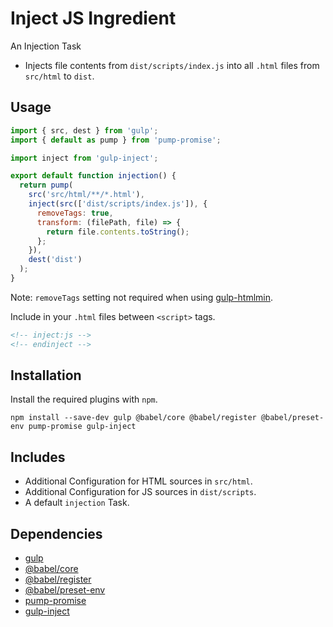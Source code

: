 Inject JS Ingredient
================================================================================

An Injection Task

- Injects file contents from `dist/scripts/index.js` into all `.html` files from `src/html` to `dist`.

Usage
--------------------------------------------------------------------------------

```javascript
import { src, dest } from 'gulp';
import { default as pump } from 'pump-promise';

import inject from 'gulp-inject';

export default function injection() {
  return pump(
    src('src/html/**/*.html'),
    inject(src(['dist/scripts/index.js']), {
      removeTags: true,
      transform: (filePath, file) => {
      	return file.contents.toString();
      };
    }),
    dest('dist')
  );
}
```
Note: `removeTags` setting not required when using [gulp-htmlmin](https://www.npmjs.com/package/gulp-htmlmin).

Include in your `.html` files between `<script>` tags.

```html
<!-- inject:js -->
<!-- endinject -->
```


Installation
--------------------------------------------------------------------------------

Install the required plugins with `npm`.

`npm install --save-dev gulp @babel/core @babel/register @babel/preset-env pump-promise gulp-inject`

Includes
--------------------------------------------------------------------------------

- Additional Configuration for HTML sources in `src/html`.
- Additional Configuration for JS sources in `dist/scripts`.
- A default `injection` Task.

Dependencies
--------------------------------------------------------------------------------

- [gulp](https://www.npmjs.com/package/gulp)
- [@babel/core](https://www.npmjs.com/package/@babel/core)
- [@babel/register](https://www.npmjs.com/package/@babel/register)
- [@babel/preset-env](https://www.npmjs.com/package/@babel/preset-env)
- [pump-promise](https://www.npmjs.com/package/pump-promise)
- [gulp-inject](https://www.npmjs.com/package/gulp-inject)
